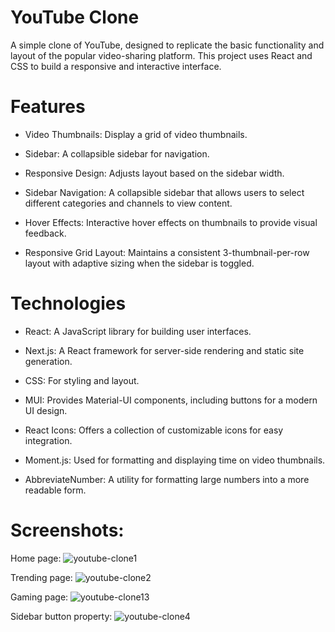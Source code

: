 #  YouTube Clone
A simple clone of YouTube, designed to replicate the basic functionality and layout of the popular video-sharing platform. This project uses React and CSS to build a responsive and interactive interface.

# Features
- Video Thumbnails: Display a grid of video thumbnails.

- Sidebar: A collapsible sidebar for navigation.

- Responsive Design: Adjusts layout based on the sidebar width.
 
- Sidebar Navigation: A collapsible sidebar that allows users to select different categories and channels to view content.

- Hover Effects: Interactive hover effects on thumbnails to provide visual feedback.

- Responsive Grid Layout: Maintains a consistent 3-thumbnail-per-row layout with adaptive sizing when the sidebar is toggled.

# Technologies

- React: A JavaScript library for building user interfaces.

- Next.js: A React framework for server-side rendering and static site generation.

- CSS: For styling and layout.

- MUI: Provides Material-UI components, including buttons for a    modern UI design.

- React Icons: Offers a collection of customizable icons for easy integration.

- Moment.js: Used for formatting and displaying time on video thumbnails.

- AbbreviateNumber: A utility for formatting large numbers into a more readable form.

# Screenshots:


Home page:
![youtube-clone1](https://github.com/user-attachments/assets/5962e429-4968-4fab-aeef-3bff0e7131db)

Trending page:
![youtube-clone2](https://github.com/user-attachments/assets/4614361a-d088-4e5b-bc72-667a0e6b6098)

Gaming  page:
![youtube-clone13](https://github.com/user-attachments/assets/59004643-d63b-46e3-bdfc-f1bfa40f2d89)

Sidebar button property:
![youtube-clone4](https://github.com/user-attachments/assets/1c5804b0-165e-430d-a223-80712c89f51b)



